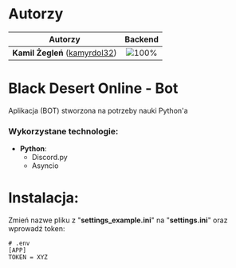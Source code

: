 # Autorzy

| Autorzy | Backend |
| :---: | :---: |
| **Kamil Żegleń** ([kamyrdol32](https://github.com/kamyrdol32))  | ![100%](https://progress-bar.dev/100)  |

# Black Desert Online - Bot

Aplikacja (BOT) stworzona na potrzeby nauki Python'a

### Wykorzystane technologie:
  - **Python**:
      - Discord.py
      - Asyncio

# Instalacja:

Zmień nazwe pliku z "**settings_example.ini**" na "**settings.ini**" oraz wprowadź token:
```
# .env
[APP]
TOKEN = XYZ
```

